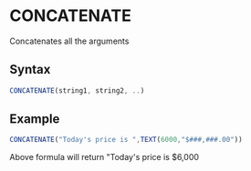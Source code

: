 # CONCATENATE

Concatenates all the arguments

## Syntax

```javascript
CONCATENATE(string1, string2, ..)
```

## Example

```javascript
CONCATENATE("Today's price is ",TEXT(6000,"$###,###.00"))
```

Above formula will return "Today's price is $6,000
